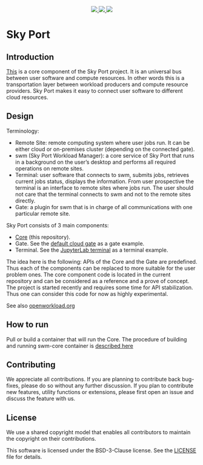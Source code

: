 <p align="center">
    <a href="https://www.erlang.org/" alt="Supported Erlang version">
        <img src="https://img.shields.io/badge/Erlang-24-green.svg" />
    </a>
    <a href="https://github.com/openworkload/swm-core/blob/master/LICENSE" alt="License">
        <img src="https://img.shields.io/github/license/openworkload/swm-core" />
    </a>
    <a href="https://github.com/openworkload/swm-core/actions/workflows/erlang.yml" alt="Erlang latest CI tests result">
        <img src="https://github.com/openworkload/swm-core/actions/workflows/erlang.yml/badge.svg?event=push" />
    </a>
</p>

Sky Port
========


## Introduction

[This](https://github.com/openworkload/swm-core) is a core component of the Sky Port project. It is an universal bus between user software and compute resources. In other words this is a transportation layer between workload producers and compute resource providers. Sky Port makes it easy to connect user software to different cloud resources.


## Design

Terminology:

* Remote Site: remote computing system where user jobs run. It can be either cloud or on-premises cluster (depending on the connected gate).
* swm (Sky Port Workload Manager): a core service of Sky Port that runs in a background on the user’s desktop and performs all required operations on remote sites.
* Terminal: user software that connects to swm, submits jobs, retrieves current jobs status, displays the information. From user prospective the terminal is an interface to remote sites where jobs run. The user should not care that the terminal connects to swm and not to the remote sites directly.
* Gate: a plugin for swm that is in charge of all communications with one particular remote site.


Sky Port consists of 3 main components:
   * [Core](https://github.com/openworkload/swm-core) (this repository).
   * Gate. See the [default cloud gate](https://github.com/openworkload/swm-cloud-gate) as a gate example.
   * Terminal. See the [JupyterLab terminal](https://github.com/openworkload/swm-jupyter-term) as a terminal example.

The idea here is the following: APIs of the Core and the Gate are predefined. Thus each of the components can be replaced to more suitable for the user problem ones. The core component code is located in the current repository and can be considered as a reference and a prove of concept. The project is started recently and requires some time for API stabilization. Thus one can consider this code for now as highly experimental.

See also [openworkload.org](https://openworkload.org) 

## How to run

Pull or build a container that will run the Core. The procedure of building and running swm-core container is [described here](https://github.com/openworkload/swm-core/blob/master/priv/prod/README.md) 


## Contributing

We appreciate all contributions. If you are planning to contribute back bug-fixes, please do so without any further discussion. If you plan to contribute new features, utility functions or extensions, please first open an issue and discuss the feature with us.


## License

We use a shared copyright model that enables all contributors to maintain the copyright on their contributions.

This software is licensed under the BSD-3-Clause license. See the [LICENSE](LICENSE) file for details.
